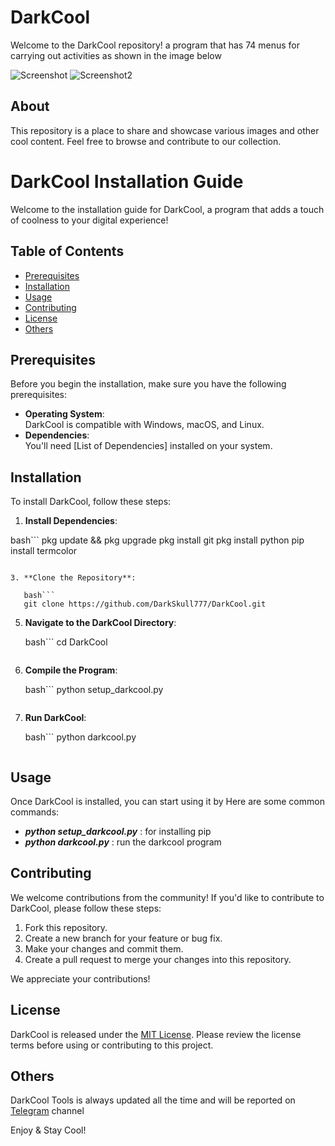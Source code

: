 # DarkCool

Welcome to the DarkCool repository! a program that has 74 menus for carrying out activities as shown in the image below

![Screenshot](https://github.com/DarkSkull777/DarkCool/blob/main/IMG_20231022_103633.jpg)
![Screenshot2](https://github.com/DarkSkull777/DarkCool/blob/main/Screenshot_2023-10-22-01-59-58-93_84d3000e3f4017145260f7618db1d683-picsay.jpg)

## About

This repository is a place to share and showcase various images and other cool content. Feel free to browse and contribute to our collection.

# DarkCool Installation Guide

Welcome to the installation guide for DarkCool, a program that adds a touch of coolness to your digital experience!

## Table of Contents
- [Prerequisites](#prerequisites)
- [Installation](#installation)
- [Usage](#usage)
- [Contributing](#contributing)
- [License](#license)
- [Others](#others)

## Prerequisites

Before you begin the installation, make sure you have the following prerequisites:

- **Operating System**: <br>DarkCool is compatible with Windows, macOS, and Linux.
- **Dependencies**: <br>You'll need [List of Dependencies] installed on your system.

## Installation

To install DarkCool, follow these steps:

1. **Install Dependencies**:

bash```
   pkg update && pkg upgrade
   pkg install git
   pkg install python
   pip install termcolor
```

3. **Clone the Repository**:
   
   bash```
   git clone https://github.com/DarkSkull777/DarkCool.git
   ```

5. **Navigate to the DarkCool Directory**:
   
   bash```
   cd DarkCool
   ```

7. **Compile the Program**:
   
   bash```
   python setup_darkcool.py
   ```

9. **Run DarkCool**:
    
   bash```
   python darkcool.py
   ```

## Usage

Once DarkCool is installed, you can start using it by Here are some common commands:

- ***python setup_darkcool.py*** : for installing pip
- ***python darkcool.py*** : run the darkcool program

## Contributing

We welcome contributions from the community! If you'd like to contribute to DarkCool, please follow these steps:

1. Fork this repository.
2. Create a new branch for your feature or bug fix.
3. Make your changes and commit them.
4. Create a pull request to merge your changes into this repository.

We appreciate your contributions!

## License

DarkCool is released under the [MIT License](LICENSE.md). Please review the license terms before using or contributing to this project.

## Others

DarkCool Tools is always updated all the time and will be reported on [Telegram](https://t.me/dymlescode) channel 

Enjoy & Stay Cool!
